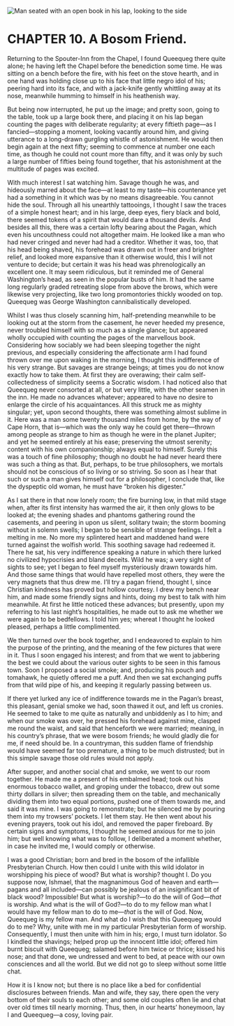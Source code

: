 ![Man seated with an open book in his lap, looking to the side](/img/jpg/ch010_1.jpg)

# CHAPTER 10. A Bosom Friend.

Returning to the Spouter-Inn from the Chapel, I found Queequeg there quite
alone; he having left the Chapel before the benediction some time. He was
sitting on a bench before the fire, with his feet on the stove hearth, and in
one hand was holding close up to his face that little negro idol of his; peering
hard into its face, and with a jack-knife gently whittling away at its nose,
meanwhile humming to himself in his heathenish way.

But being now interrupted, he put up the image; and pretty soon, going to the
table, took up a large book there, and placing it on his lap began counting the
pages with deliberate regularity; at every fiftieth page—as I fancied—stopping a
moment, looking vacantly around him, and giving utterance to a long-drawn
gurgling whistle of astonishment. He would then begin again at the next fifty;
seeming to commence at number one each time, as though he could not count more
than fifty, and it was only by such a large number of fifties being found
together, that his astonishment at the multitude of pages was excited.

With much interest I sat watching him. Savage though he was, and hideously
marred about the face—at least to my taste—his countenance yet had a something
in it which was by no means disagreeable. You cannot hide the soul. Through all
his unearthly tattooings, I thought I saw the traces of a simple honest heart;
and in his large, deep eyes, fiery black and bold, there seemed tokens of a
spirit that would dare a thousand devils. And besides all this, there was a
certain lofty bearing about the Pagan, which even his uncouthness could not
altogether maim. He looked like a man who had never cringed and never had had a
creditor. Whether it was, too, that his head being shaved, his forehead was
drawn out in freer and brighter relief, and looked more expansive than it
otherwise would, this I will not venture to decide; but certain it was his head
was phrenologically an excellent one. It may seem ridiculous, but it reminded me
of General Washington’s head, as seen in the popular busts of him. It had the
same long regularly graded retreating slope from above the brows, which were
likewise very projecting, like two long promontories thickly wooded on top.
Queequeg was George Washington cannibalistically developed.

Whilst I was thus closely scanning him, half-pretending meanwhile to be looking
out at the storm from the casement, he never heeded my presence, never troubled
himself with so much as a single glance; but appeared wholly occupied with
counting the pages of the marvellous book. Considering how sociably we had been
sleeping together the night previous, and especially considering the
affectionate arm I had found thrown over me upon waking in the morning, I
thought this indifference of his very strange. But savages are strange beings;
at times you do not know exactly how to take them. At first they are overawing;
their calm self-collectedness of simplicity seems a Socratic wisdom. I had
noticed also that Queequeg never consorted at all, or but very little, with the
other seamen in the inn. He made no advances whatever; appeared to have no
desire to enlarge the circle of his acquaintances. All this struck me as mighty
singular; yet, upon second thoughts, there was something almost sublime in it.
Here was a man some twenty thousand miles from home, by the way of Cape Horn,
that is—which was the only way he could get there—thrown among people as strange
to him as though he were in the planet Jupiter; and yet he seemed entirely at
his ease; preserving the utmost serenity; content with his own companionship;
always equal to himself. Surely this was a touch of fine philosophy; though no
doubt he had never heard there was such a thing as that. But, perhaps, to be
true philosophers, we mortals should not be conscious of so living or so
striving. So soon as I hear that such or such a man gives himself out for a
philosopher, I conclude that, like the dyspeptic old woman, he must have “broken
his digester.”

As I sat there in that now lonely room; the fire burning low, in that mild stage
when, after its first intensity has warmed the air, it then only glows to be
looked at; the evening shades and phantoms gathering round the casements, and
peering in upon us silent, solitary twain; the storm booming without in solemn
swells; I began to be sensible of strange feelings. I felt a melting in me. No
more my splintered heart and maddened hand were turned against the wolfish
world. This soothing savage had redeemed it. There he sat, his very indifference
speaking a nature in which there lurked no civilized hypocrisies and bland
deceits. Wild he was; a very sight of sights to see; yet I began to feel myself
mysteriously drawn towards him. And those same things that would have repelled
most others, they were the very magnets that thus drew me. I’ll try a pagan
friend, thought I, since Christian kindness has proved but hollow courtesy. I
drew my bench near him, and made some friendly signs and hints, doing my best to
talk with him meanwhile. At first he little noticed these advances; but
presently, upon my referring to his last night’s hospitalities, he made out to
ask me whether we were again to be bedfellows. I told him yes; whereat I thought
he looked pleased, perhaps a little complimented.

We then turned over the book together, and I endeavored to explain to him the
purpose of the printing, and the meaning of the few pictures that were in it.
Thus I soon engaged his interest; and from that we went to jabbering the best we
could about the various outer sights to be seen in this famous town. Soon I
proposed a social smoke; and, producing his pouch and tomahawk, he quietly
offered me a puff. And then we sat exchanging puffs from that wild pipe of his,
and keeping it regularly passing between us.

If there yet lurked any ice of indifference towards me in the Pagan’s breast,
this pleasant, genial smoke we had, soon thawed it out, and left us cronies. He
seemed to take to me quite as naturally and unbiddenly as I to him; and when our
smoke was over, he pressed his forehead against mine, clasped me round the
waist, and said that henceforth we were married; meaning, in his country’s
phrase, that we were bosom friends; he would gladly die for me, if need should
be. In a countryman, this sudden flame of friendship would have seemed far too
premature, a thing to be much distrusted; but in this simple savage those old
rules would not apply.

After supper, and another social chat and smoke, we went to our room together.
He made me a present of his embalmed head; took out his enormous tobacco wallet,
and groping under the tobacco, drew out some thirty dollars in silver; then
spreading them on the table, and mechanically dividing them into two equal
portions, pushed one of them towards me, and said it was mine. I was going to
remonstrate; but he silenced me by pouring them into my trowsers’ pockets. I let
them stay. He then went about his evening prayers, took out his idol, and
removed the paper fireboard. By certain signs and symptoms, I thought he seemed
anxious for me to join him; but well knowing what was to follow, I deliberated a
moment whether, in case he invited me, I would comply or otherwise.

I was a good Christian; born and bred in the bosom of the infallible
Presbyterian Church. How then could I unite with this wild idolator in
worshipping his piece of wood? But what is worship? thought I. Do you suppose
now, Ishmael, that the magnanimous God of heaven and earth—pagans and all
included—can possibly be jealous of an insignificant bit of black wood?
Impossible! But what is worship?—to do the will of God—_that_ is worship. And
what is the will of God?—to do to my fellow man what I would have my fellow man
to do to me—_that_ is the will of God. Now, Queequeg is my fellow man. And what
do I wish that this Queequeg would do to me? Why, unite with me in my particular
Presbyterian form of worship. Consequently, I must then unite with him in his;
ergo, I must turn idolator. So I kindled the shavings; helped prop up the
innocent little idol; offered him burnt biscuit with Queequeg; salamed before
him twice or thrice; kissed his nose; and that done, we undressed and went to
bed, at peace with our own consciences and all the world. But we did not go to
sleep without some little chat.

How it is I know not; but there is no place like a bed for confidential
disclosures between friends. Man and wife, they say, there open the very bottom
of their souls to each other; and some old couples often lie and chat over old
times till nearly morning. Thus, then, in our hearts’ honeymoon, lay I and
Queequeg—a cosy, loving pair.
